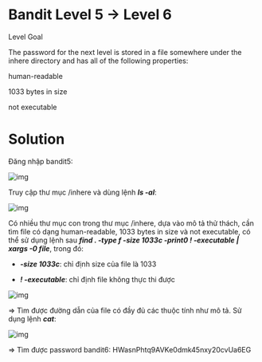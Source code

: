 # Bandit Level 5 → Level 6

Level Goal

The password for the next level is stored in a file somewhere under the inhere directory and has all of the following properties:

human-readable

1033 bytes in size

not executable

# Solution

Đăng nhập bandit5: 

![img](18)

Truy cập thư mục /inhere và dùng lệnh ***ls -al***: 

![img](19)

Có nhiều thư mục con trong thư mục /inhere, dựa vào mô tả thử thách, cần tìm file có dạng human-readable, 1033 bytes in size và not executable, có thể sử dụng lệnh sau ***find . -type f -size 1033c -print0 ! -executable | xargs -0 file***, trong đó: 

- ***-size 1033c***: chỉ định size của file là 1033

- ***! -executable***: chỉ định file không thực thi được

![img](20)

=> Tìm được đường dẫn của file có đầy đủ các thuộc tính như mô tả. Sử dụng lệnh ***cat***: 

![img](21)

=> Tìm được password bandit6: HWasnPhtq9AVKe0dmk45nxy20cvUa6EG



